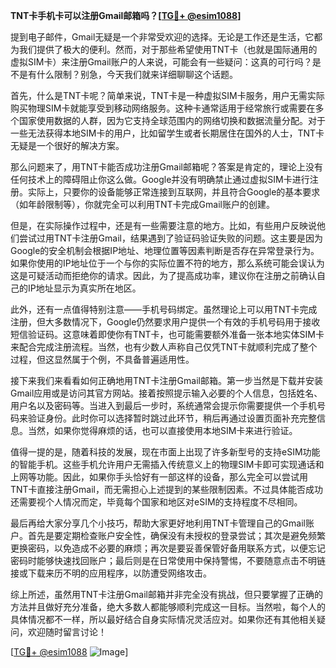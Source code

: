 **TNT卡手机卡可以注册Gmail邮箱吗？[[TG💪+ @esim1088](https://t.me/s/esim1088)]**

提到电子邮件，Gmail无疑是一个非常受欢迎的选择。无论是工作还是生活，它都为我们提供了极大的便利。然而，对于那些希望使用TNT卡（也就是国际通用的虚拟SIM卡）来注册Gmail账户的人来说，可能会有一些疑问：这真的可行吗？是不是有什么限制？别急，今天我们就来详细聊聊这个话题。

首先，什么是TNT卡呢？简单来说，TNT卡是一种虚拟SIM卡服务，用户无需实际购买物理SIM卡就能享受到移动网络服务。这种卡通常适用于经常旅行或需要在多个国家使用数据的人群，因为它支持全球范围内的网络切换和数据流量分配。对于一些无法获得本地SIM卡的用户，比如留学生或者长期居住在国外的人士，TNT卡无疑是一个很好的解决方案。

那么问题来了，用TNT卡能否成功注册Gmail邮箱呢？答案是肯定的，理论上没有任何技术上的障碍阻止你这么做。Google并没有明确禁止通过虚拟SIM卡进行注册。实际上，只要你的设备能够正常连接到互联网，并且符合Google的基本要求（如年龄限制等），你就完全可以利用TNT卡完成Gmail账户的创建。

但是，在实际操作过程中，还是有一些需要注意的地方。比如，有些用户反映说他们尝试过用TNT卡注册Gmail，结果遇到了验证码验证失败的问题。这主要是因为Google的安全机制会根据IP地址、地理位置等因素判断是否存在异常登录行为。如果你使用的IP地址位于一个与你的实际位置不符的地方，那么系统可能会误认为这是可疑活动而拒绝你的请求。因此，为了提高成功率，建议你在注册之前确认自己的IP地址显示为真实所在地区。

此外，还有一点值得特别注意——手机号码绑定。虽然理论上可以用TNT卡完成注册，但大多数情况下，Google仍然要求用户提供一个有效的手机号码用于接收短信验证码。这意味着即使你有TNT卡，也可能需要额外准备一张本地实体SIM卡来配合完成注册流程。当然，也有少数人声称自己仅凭TNT卡就顺利完成了整个过程，但这显然属于个例，不具备普遍适用性。

接下来我们来看看如何正确地用TNT卡注册Gmail邮箱。第一步当然是下载并安装Gmail应用或是访问其官方网站。接着按照提示输入必要的个人信息，包括姓名、用户名以及密码等。当进入到最后一步时，系统通常会提示你需要提供一个手机号码来验证身份。此时你可以选择暂时跳过此环节，稍后再通过设置页面补充完整信息。当然，如果你觉得麻烦的话，也可以直接使用本地SIM卡来进行验证。

值得一提的是，随着科技的发展，现在市面上出现了许多新型号的支持eSIM功能的智能手机。这些手机允许用户无需插入传统意义上的物理SIM卡即可实现通话和上网等功能。因此，如果你手头恰好有一部这样的设备，那么完全可以尝试用TNT卡直接注册Gmail，而无需担心上述提到的某些限制因素。不过具体能否成功还需要视个人情况而定，毕竟每个国家和地区对eSIM的支持程度不尽相同。

最后再给大家分享几个小技巧，帮助大家更好地利用TNT卡管理自己的Gmail账户。首先是要定期检查账户安全性，确保没有未授权的登录尝试；其次是避免频繁更换密码，以免造成不必要的麻烦；再次是要妥善保管好备用联系方式，以便忘记密码时能够快速找回账户；最后则是在日常使用中保持警惕，不要随意点击不明链接或下载来历不明的应用程序，以防遭受网络攻击。

综上所述，虽然用TNT卡注册Gmail邮箱并非完全没有挑战，但只要掌握了正确的方法并且做好充分准备，绝大多数人都能够顺利完成这一目标。当然啦，每个人的具体情况都不一样，所以最好结合自身实际情况灵活应对。如果你还有其他相关疑问，欢迎随时留言讨论！

[[TG💪+ @esim1088](https://t.me/s/esim1088) ![Image](https://i.postimg.cc/4NQfJmqS/Snipaste-2025-05-13-00-14-12.png)]